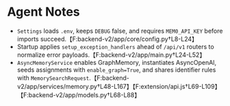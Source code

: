 # Agent Notes

- `Settings` loads `.env`, keeps `DEBUG` false, and requires `MEM0_API_KEY` before imports succeed.【F:backend-v2/app/core/config.py†L8-L24】
- Startup applies `setup_exception_handlers` ahead of `/api/v1` routers to normalize error payloads.【F:backend-v2/app/main.py†L24-L52】
- `AsyncMemoryService` enables GraphMemory, instantiates AsyncOpenAI, seeds assignments with `enable_graph=True`, and shares identifier rules with `MemorySearchRequest`.【F:backend-v2/app/services/memory.py†L48-L167】【F:extension/api.js†L69-L109】【F:backend-v2/app/models.py†L68-L88】
